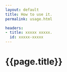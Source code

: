```yaml
---
layout: default
title: How to use it.
permalink: usage.html

headers:
- title: xxxxx xxxxx.
  id: xxxxx-xxxxx
---
```


# {{page.title}}








